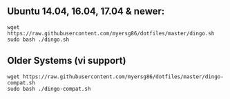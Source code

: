 ## Ubuntu 14.04, 16.04, 17.04 & newer:
```
wget https://raw.githubusercontent.com/myersg86/dotfiles/master/dingo.sh
sudo bash ./dingo.sh 
```
## Older Systems (vi support)
```
wget https://raw.githubusercontent.com/myersg86/dotfiles/master/dingo-compat.sh
sudo bash ./dingo-compat.sh
```
